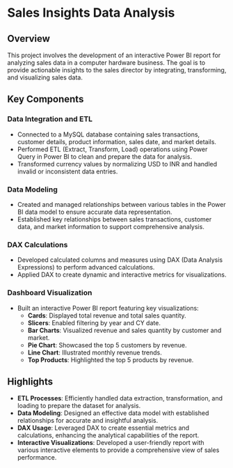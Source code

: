 # Sales Insights Data Analysis 

## Overview

This project involves the development of an interactive Power BI report for analyzing sales data in a computer hardware business. The goal is to provide actionable insights to the sales director by integrating, transforming, and visualizing sales data.

## Key Components

### Data Integration and ETL

- Connected to a MySQL database containing sales transactions, customer details, product information, sales date, and market details.
- Performed ETL (Extract, Transform, Load) operations using Power Query in Power BI to clean and prepare the data for analysis.
- Transformed currency values by normalizing USD to INR and handled invalid or inconsistent data entries.

### Data Modeling

- Created and managed relationships between various tables in the Power BI data model to ensure accurate data representation.
- Established key relationships between sales transactions, customer data, and market information to support comprehensive analysis.

### DAX Calculations

- Developed calculated columns and measures using DAX (Data Analysis Expressions) to perform advanced calculations.
- Applied DAX to create dynamic and interactive metrics for visualizations.

### Dashboard Visualization

- Built an interactive Power BI report featuring key visualizations:
  - **Cards**: Displayed total revenue and total sales quantity.
  - **Slicers**: Enabled filtering by year and CY date.
  - **Bar Charts**: Visualized revenue and sales quantity by customer and market.
  - **Pie Chart**: Showcased the top 5 customers by revenue.
  - **Line Chart**: Illustrated monthly revenue trends.
  - **Top Products**: Highlighted the top 5 products by revenue.

## Highlights

- **ETL Processes**: Efficiently handled data extraction, transformation, and loading to prepare the dataset for analysis.
- **Data Modeling**: Designed an effective data model with established relationships for accurate and insightful analysis.
- **DAX Usage**: Leveraged DAX to create essential metrics and calculations, enhancing the analytical capabilities of the report.
- **Interactive Visualizations**: Developed a user-friendly report with various interactive elements to provide a comprehensive view of sales performance.
